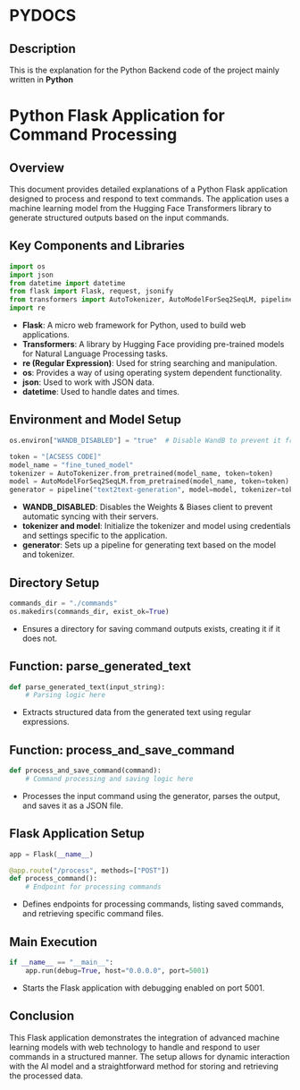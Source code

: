 # PYDOCS

## Description

This is the explanation for the Python Backend code of the project mainly written in **Python**

# Python Flask Application for Command Processing

## Overview

This document provides detailed explanations of a Python Flask application designed to process and respond to text commands. The application uses a machine learning model from the Hugging Face Transformers library to generate structured outputs based on the input commands.

## Key Components and Libraries

```python
import os
import json
from datetime import datetime
from flask import Flask, request, jsonify
from transformers import AutoTokenizer, AutoModelForSeq2SeqLM, pipeline
import re
```

- **Flask**: A micro web framework for Python, used to build web applications.
- **Transformers**: A library by Hugging Face providing pre-trained models for Natural Language Processing tasks.
- **re (Regular Expression)**: Used for string searching and manipulation.
- **os**: Provides a way of using operating system dependent functionality.
- **json**: Used to work with JSON data.
- **datetime**: Used to handle dates and times.

## Environment and Model Setup

```python
os.environ["WANDB_DISABLED"] = "true"  # Disable WandB to prevent it from auto-logging

token = "[ACSESS CODE]"
model_name = "fine_tuned_model"
tokenizer = AutoTokenizer.from_pretrained(model_name, token=token)
model = AutoModelForSeq2SeqLM.from_pretrained(model_name, token=token)
generator = pipeline("text2text-generation", model=model, tokenizer=tokenizer)
```

- **WANDB_DISABLED**: Disables the Weights & Biases client to prevent automatic syncing with their servers.
- **tokenizer and model**: Initialize the tokenizer and model using credentials and settings specific to the application.
- **generator**: Sets up a pipeline for generating text based on the model and tokenizer.

## Directory Setup

```python
commands_dir = "./commands"
os.makedirs(commands_dir, exist_ok=True)
```

- Ensures a directory for saving command outputs exists, creating it if it does not.

## Function: parse_generated_text

```python
def parse_generated_text(input_string):
    # Parsing logic here
```

- Extracts structured data from the generated text using regular expressions.

## Function: process_and_save_command

```python
def process_and_save_command(command):
    # Command processing and saving logic here
```

- Processes the input command using the generator, parses the output, and saves it as a JSON file.

## Flask Application Setup

```python
app = Flask(__name__)

@app.route("/process", methods=["POST"])
def process_command():
    # Endpoint for processing commands
```

- Defines endpoints for processing commands, listing saved commands, and retrieving specific command files.

## Main Execution

```python
if __name__ == "__main__":
    app.run(debug=True, host="0.0.0.0", port=5001)
```

- Starts the Flask application with debugging enabled on port 5001.

## Conclusion

This Flask application demonstrates the integration of advanced machine learning models with web technology to handle and respond to user commands in a structured manner. The setup allows for dynamic interaction with the AI model and a straightforward method for storing and retrieving the processed data.
